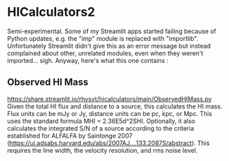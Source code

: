 # HICalculators2
Semi-experimental. Some of my Streamlit apps started failing because of Python updates, e.g. the "imp" module is replaced with "importlib". Unfortunately Streamlit didn't give this as an error message but instead complained about other, unrelated modules, even when they weren't imported... sigh. Anyway, here's what this one contains :

## Observed HI Mass
https://share.streamlit.io/rhysyt/hicalculators/main/ObservedHIMass.py
Given the total HI flux and distance to a source, this calculates the HI mass. Flux units can be mJy or Jy, distance units can be pc, kpc, or Mpc. This uses the standard formula MHI = 2.36E5d^2SHI. Optionally, it also calculates the integrated S/N of a source according to the criteria established for ALFALFA by Saintonge 2007 (https://ui.adsabs.harvard.edu/abs/2007AJ....133.2087S/abstract). This requires the line width, the velocity resolution, and rms noise level.

